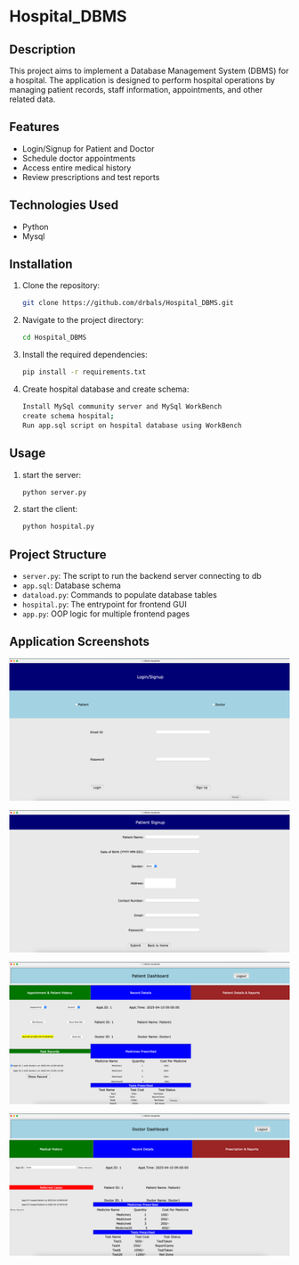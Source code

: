 
# Hospital_DBMS

## Description

This project aims to implement a Database Management System (DBMS) for a hospital. The application is designed to perform hospital operations by managing patient records, staff information, appointments, and other related data.

## Features

- Login/Signup for Patient and Doctor
- Schedule doctor appointments
- Access entire medical history
- Review prescriptions and test reports

## Technologies Used

- Python
- Mysql

## Installation

1. Clone the repository:

    ```bash
    git clone https://github.com/drbals/Hospital_DBMS.git
    ```

2. Navigate to the project directory:
  
    ```bash
    cd Hospital_DBMS
    ```

3. Install the required dependencies:

    ```bash
    pip install -r requirements.txt
    ```

4. Create hospital database and create schema:
  
    ```bash
   Install MySql community server and MySql WorkBench
   create schema hospital;
   Run app.sql script on hospital database using WorkBench
    ```

## Usage

1. start the server:

    ```bash
    python server.py
    ```

2. start the client:

    ```bash
    python hospital.py
    ```

## Project Structure

- `server.py`: The script to run the backend server connecting to db
- `app.sql`: Database schema
- `dataload.py`: Commands to populate database tables
- `hospital.py`: The entrypoint for frontend GUI
- `app.py`: OOP logic for multiple frontend pages

## Application Screenshots

![Login Form](src/images/loginForm.png)

![Signup From](src/images/patientSignup.png)

![Patient Dashboard](src/images/dashboard.png)

![Doctor Dashboard](src/images/docDashboard.png)
